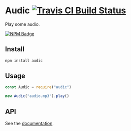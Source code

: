 # Audic [![Travis CI Build Status](https://img.shields.io/travis/com/Richienb/audic/master.svg?style=for-the-badge)](https://travis-ci.com/Richienb/audic)

Play some audio.

[![NPM Badge](https://nodei.co/npm/audic.png)](https://npmjs.com/package/audic)

## Install

```sh
npm install audic
```

## Usage

```js
const Audic = require("audic")

new Audic("audio.mp3").play()
```

## API

See the [documentation](https://richienb.github.io/audic).
